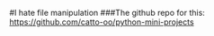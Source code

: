 #I hate file manipulation
###The github repo for this: https://github.com/catto-oo/python-mini-projects